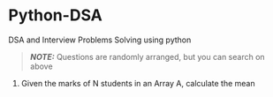 # Python-DSA
DSA and Interview Problems Solving using python

> **_NOTE:_** Questions are randomly arranged, but you can search on above

1. Given the marks of N students in an Array A, calculate the mean
